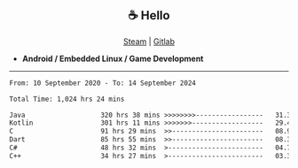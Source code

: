 <h2 align="center"> ☕ Hello </h2>

<p align="center">
  <a href="https://steamcommunity.com/id/Niforances/">Steam</a> |
  <a href="https://gitlab.com/niforances">Gitlab</a>
</p>

 - **Android / Embedded Linux / Game Development**

------

<!--START_SECTION:waka-->

```txt
From: 10 September 2020 - To: 14 September 2024

Total Time: 1,024 hrs 24 mins

Java                   320 hrs 38 mins >>>>>>>>-----------------   31.30 %
Kotlin                 301 hrs 11 mins >>>>>>>------------------   29.40 %
C                      91 hrs 29 mins  >>-----------------------   08.93 %
Dart                   85 hrs 55 mins  >>-----------------------   08.39 %
C#                     48 hrs 32 mins  >------------------------   04.74 %
C++                    34 hrs 27 mins  >------------------------   03.36 %
```

<!--END_SECTION:waka-->
